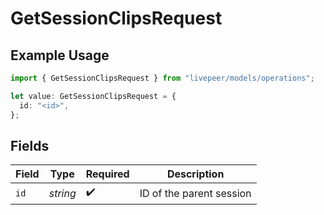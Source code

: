# GetSessionClipsRequest

## Example Usage

```typescript
import { GetSessionClipsRequest } from "livepeer/models/operations";

let value: GetSessionClipsRequest = {
  id: "<id>",
};
```

## Fields

| Field                    | Type                     | Required                 | Description              |
| ------------------------ | ------------------------ | ------------------------ | ------------------------ |
| `id`                     | *string*                 | :heavy_check_mark:       | ID of the parent session |